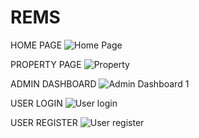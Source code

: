 # REMS
HOME PAGE
![Home Page](https://github.com/Azucar9/REMS/assets/100841285/60a34895-a9ba-4d09-ad94-8f3c7969534c)


PROPERTY PAGE
![Property](https://github.com/Azucar9/REMS/assets/100841285/96d56dc9-ffd2-4e3c-8feb-4d0e951c54c0)


ADMIN DASHBOARD
![Admin Dashboard 1](https://github.com/Azucar9/REMS/assets/100841285/e19e737a-9b79-4011-b0bc-56cd9ffc0bf6)


USER LOGIN
![User login](https://github.com/Azucar9/REMS/assets/100841285/97e939e4-4d61-42b1-8499-97a377e1a1ce)


USER REGISTER
![User register](https://github.com/Azucar9/REMS/assets/100841285/c96eb354-49a8-429f-9b11-2d3e64673244)
